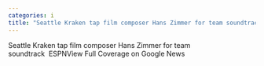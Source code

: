 ```yaml
---
categories: i
title: "Seattle Kraken tap film composer Hans Zimmer for team soundtrack  ESPN"
---
```

Seattle Kraken tap film composer Hans Zimmer for team soundtrack&nbsp;&nbsp;ESPNView Full Coverage on Google News